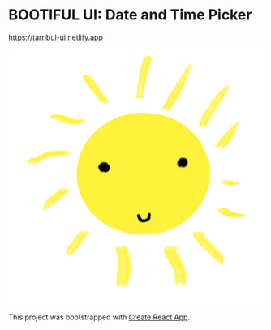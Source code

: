 # BOOTIFUL UI: Date and Time Picker

https://tarribul-ui.netlify.app

![bootiful sun](src/assets/sun1.png "Bootiful Sun")

This project was bootstrapped with [Create React App](https://github.com/facebook/create-react-app).

